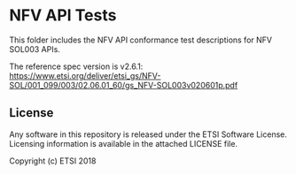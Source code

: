 # NFV API Tests

This folder includes the NFV API conformance test descriptions for NFV SOL003 APIs.

The reference spec version is v2.6.1: https://www.etsi.org/deliver/etsi_gs/NFV-SOL/001_099/003/02.06.01_60/gs_NFV-SOL003v020601p.pdf

## License

Any software in this repository is released under the ETSI Software License.
Licensing information is available in the attached LICENSE file.


Copyright (c) ETSI 2018
